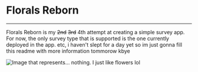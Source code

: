 # Florals Reborn

---

Florals Reborn is my ~~2nd~~ ~~3rd~~ 4th attempt at creating a simple survey app. For now, the only survey type that is supported is the one currently deployed in the app. etc, i haven't slept for a day yet so im just gonna fill this readme with more information tommorow kbye

![Image that represents... nothing. I just like flowers lol](https://images.unsplash.com/photo-1561848355-890d054dc55a?q=80&w=1887&auto=format&fit=crop&ixlib=rb-4.1.0&ixid=M3wxMjA3fDB8MHxwaG90by1wYWdlfHx8fGVufDB8fHx8fA%3D%3D)